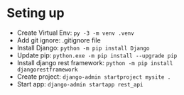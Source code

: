 # Seting up
- Create Virtual Env: ```py -3 -m venv .venv```
- Add git ignore: .gitignore file
- Install Django: ```python -m pip install Django```
- Update pip: ```python.exe -m pip install --upgrade pip```
- Install django rest framework: ```python -m pip install djangorestframework```
- Create project: ```django-admin startproject mysite .```
- Start app: ```django-admin startapp rest_api```